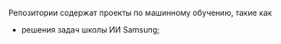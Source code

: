 Репозитории содержат проекты по машинному обучению, такие как<br>
- решения задач школы ИИ Samsung;
